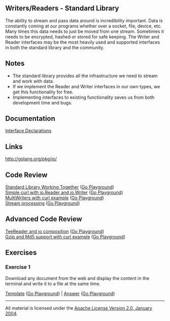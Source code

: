 ## Writers/Readers - Standard Library

The ability to stream and pass data around is incredibility important. Data is constantly coming at our programs whether over a socket, file, device, etc. Many times this data needs to just be moved from one stream. Sometimes it needs to be encrypted, hashed or stored for safe keeping. The Writer and Reader interfaces may be the most heavily used and supported interfaces in both the standard library and the community.

## Notes

* The standard library provides all the infrastructure we need to stream and work with data.
* If we implement the Reader and Writer interfaces in our own types, we get this functionality for free.
* Implementing interfaces to existing functionality saves us from both development time and bugs.

## Documentation

[Interface Declarations](documentation/interfaces.md)

## Links

http://golang.org/pkg/io/

## Code Review

[Standard Library Working Together](example1/example1.go) ([Go Playground](http://play.golang.org/p/Ikm0s6vjoi))  
[Simple curl with io.Reader and io.Writer](example2/example2.go) ([Go Playground](http://play.golang.org/p/b_BxHFATti))  
[MultiWriters with curl example](example3/example3.go) ([Go Playground](http://play.golang.org/p/3UeN6iAE-k))  
[Stream processing](example4/example4.go) ([Go Playground](http://play.golang.org/p/ykbuIJdoW2))  

## Advanced Code Review

[TeeReader and io composition](advanced/example1/example1.go) ([Go Playground](http://play.golang.org/p/9QSXbjtPxe))  
[Gzip and Md5 support with curl example](advanced/example2/example2.go) ([Go Playground](http://play.golang.org/p/kN97kdqRGy))

## Exercises

### Exercise 1

Download any document from the web and display the content in the terminal and write it to a file at the same time.

[Template](exercises/template1/template1.go) ([Go Playground](http://play.golang.org/p/ZCqK8ek58U)) | 
[Answer](exercises/exercise1/exercise1.go) ([Go Playground](http://play.golang.org/p/bogTavYBEx))
___
All material is licensed under the [Apache License Version 2.0, January 2004](http://www.apache.org/licenses/LICENSE-2.0).
